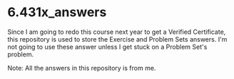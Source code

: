 # 6.431x_answers
Since I am going to redo this course next year to get a Verified Certificate, this repository is used to store the Exercise and Problem Sets answers.
I'm not going to use these answer unless I get stuck on a Problem Set's problem.

Note: All the answers in this repository is from me. 
